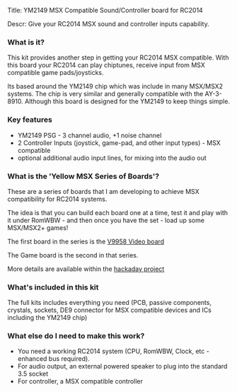 Title: YM2149 MSX Compatible Sound/Controller board for RC2014

Descr: Give your RC2014 MSX sound and controller inputs capability.

### What is it?

This kit provides another step in getting your RC2014 MSX compatible.  With this board your RC2014 can
play chiptunes, receive input from MSX compatible game pads/joysticks.

Its based around the YM2149 chip which was include in many MSX/MSX2 systems.  The chip is very similar
and generally compatible with the AY-3-8910.  Although this board is designed for the YM2149 to keep things simple.

### Key features
* YM2149 PSG - 3 channel audio, +1 noise channel
* 2 Controller Inputs (joystick, game-pad, and other input types) - MSX compatible
* optional additional audio input lines, for mixing into the audio out

### What is the 'Yellow MSX Series of Boards'?

These are a series of boards that I am developing to achieve MSX compatibility for RC2014 systems.

The idea is that you can build each board one at a time, test it and play with it under RomWBW - and then once you have the set - load up some MSX/MSX2+ games!

The first board in the series is the [V9958 Video board](https://www.tindie.com/products/dinotron/v9958-msx-video-board-for-rc2014/)

The Game board is the second in that series.

More details are available within the [hackaday project](https://hackaday.io/project/175574-msx-compatible-boards-for-rc2014)

### What's included in this kit

The full kits includes everything you need (PCB, passive components, crystals, sockets, DE9 connector for MSX compatible devices and ICs including the YM2149 chip)

### What else do I need to make this work?

* You need a working RC2014 system (CPU, RomWBW, Clock, etc - enhanced bus required).
* For audio output, an external powered speaker to plug into the standard 3.5 socket
* For controller, a MSX compatible controller

